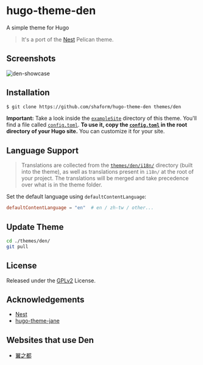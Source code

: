 # hugo-theme-den

A simple theme for Hugo

> It's a port of the [Nest](https://github.com/molivier/nest) Pelican theme.

## Screenshots

![den-showcase](https://raw.githubusercontent.com/shaform/hugo-theme-den/master/images/tn.png)

## Installation

```bash
$ git clone https://github.com/shaform/hugo-theme-den themes/den
```

**Important:** Take a look inside the [`exampleSite`](https://github.com/shaform/hugo-theme-den/tree/master/exampleSite) directory of this theme.
You'll find a file called [`config.toml`](https://github.com/shaform/hugo-theme-den/blob/master/exampleSite/config.toml).
**To use it, copy the [`config.toml`](https://github.com/shaform/hugo-theme-den/blob/master/exampleSite/config.toml) in the root directory of your Hugo site.**
You can customize it for your site.

## Language Support

> Translations are collected from the [`themes/den/i18n/`](https://github.com/shaform/hugo-theme-den/tree/master/i18n) directory (built into the theme), as well as translations present in `i18n/` at the root of your project. The translations will be merged and take precedence over what is in the theme folder.

Set the default language using `defaultContentLanguage`:
```toml
defaultContentLanguage = "en"  # en / zh-tw / other...
```

## Update Theme

```bash
cd ./themes/den/
git pull
```

## License

Released under the [GPLv2](https://github.com/shaform/hugo-theme-den/blob/master/LICENSE) License.

## Acknowledgements

- [Nest](https://github.com/molivier/nest)
- [hugo-theme-jane](https://github.com/xianmin/hugo-theme-jane)

## Websites that use Den

- [翼之都](https://city.shaform.com/)
